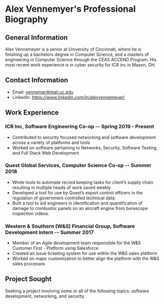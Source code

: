 # Alex Vennemyer's Professional Biography

## General Information

Alex Vennemeyer is a senior at University of Cincinnati, where he is finishing up a bachelors degree in Computer Science, and a masters of engineering in Computer Science through the CEAS ACCEND Program. His most recent work experience is in cyber security for ICR inc in Mason, OH.

## Contact Information

- Email: vennemar@mail.uc.edu
- LinkedIn: <https://www.linkedin.com/in/alexvennemeyer/>

## Work Experience

### ICR Inc, Software Engineering Co-op -- Spring 2019 - Present

- Contributed to security focused networking and software development across a variety of platforms and tools
- Worked on software pertaining to Networks, Security, Software Testing, and Full Stack Web Development

### Quest Global Services, Computer Science Co-op -- Summer 2018

- Wrote tools to automate record keeping tasks for client’s supply chain  resulting in multiple heads of work saved weekly
- Developed a tool for use by Quest’s export control officers in the regulation of government controlled technical data.
- Built a tool to aid engineers in identification and quantification of  damage to combustor panels on an aircraft engine from borescope inspection videos.

### Western & Southern (W&S) Financial Group, Software Development Intern -- Summer 2017

- Member of an Agile development team responsible for the W&S Customer First - Platform using Salesforce
- Created an issue ticketing system for use within the W&S sales platform
- Worked on major customization to better align the platform with the W&S sales processes

## Project Sought

Seeking a project involving some or all of the following topics: software development, networking, and security.
